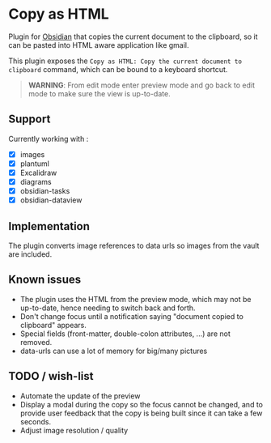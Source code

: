 # Copy as HTML

Plugin for [Obsidian](https://obsidian.md) that copies the current document to the clipboard, so it can be pasted into
HTML aware application like gmail.

This plugin exposes the `Copy as HTML: Copy the current document to clipboard` command, which can be bound to a keyboard
shortcut.

> **WARNING**: From edit mode enter preview mode and go back to edit mode to make sure the view is up-to-date.

## Support

Currently working with :
- [x] images
- [x] plantuml
- [x] Excalidraw
- [x] diagrams
- [x] obsidian-tasks
- [x] obsidian-dataview

## Implementation

The plugin converts image references to data urls so images from the vault are included.

## Known issues

- The plugin uses the HTML from the preview mode, which may not be up-to-date, hence needing to switch back and forth.
- Don't change focus until a notification saying "document copied to clipboard" appears.
- Special fields (front-matter, double-colon attributes, ...) are not removed.
- data-urls can use a lot of memory for big/many pictures

## TODO / wish-list

- Automate the update of the preview
- Display a modal during the copy so the focus cannot be changed, and to provide user feedback that the copy is being
  built since it can take a few seconds.
- Adjust image resolution / quality
